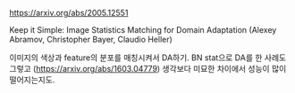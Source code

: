 https://arxiv.org/abs/2005.12551

Keep it Simple: Image Statistics Matching for Domain Adaptation (Alexey Abramov, Christopher Bayer, Claudio Heller)

이미지의 색상과 feature의 분포를 매칭시켜서 DA하기. BN stat으로 DA를 한 사례도 그렇고 (https://arxiv.org/abs/1603.04779) 생각보다 미묘한 차이에서 성능이 많이 떨어지는지도.